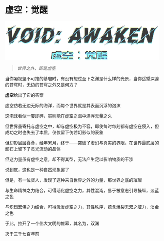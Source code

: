 # 虚空：觉醒

![logo](src/main/resources/void_awaken.png)

> *世界之外，即是虚空*

当你凝视坚不可摧的基岩时，有没有想过至下之渊是什么样的光景，当你遥望深邃的苍穹时，无边的苍穹之外又是何方？

**虚空**给出了它的答案

虚空仿若无边无际的海洋，而每个世界就是其表面沉浮的泡沫

这泡沫看似一霎即碎，实则能在虚空之海中漂浮无量之久

但世界虽寄托与虚空之中，却与虚空极为不容，即使每时每刻都有虚空在侵入，但成功之时也失去了本质，仅仅留下仿若幻影似的表象

但幻影层层叠叠，经年累月，终于——突破了虚幻与真实的界限，在世界最底层的顽石上留下了灵光流动的晶体

但这力量虽有虚空之意，却不得其型，无法产生足以影响物质的干涉

说到底，这也是一种自然现象罢了

但是，有一位贤人，发现了这种来自世界之外的力量，那世界之底的璀璨

与生命精神之力结合，可得活化虚空之力，其性混沌，易于被意志引导操纵，淡蓝之色

与炽烈宏伟之力结合，可得激发虚空之力，其性秩序，蕴含爆裂无双之威力，淡金之色

于此，拉开了一个伟大文明的帷幕，其名为，双渊

灭于三千七百年前
